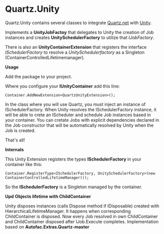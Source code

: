 # Quartz.Unity #

Quartz.Unity contains several classes to integrate [Quartz.net](http://www.quartz-scheduler.net/) with [Unity](http://unity.codeplex.com/).

Implements a **UnityJobFactoy** that delegates to Unity the creation of Job instances and creates  **UnitySchedulerFactory** to utilize that *IJobFactory*.

There is also an **UnityContainerExtension** that registers the interface *ISchedulerFactory* to resolve a *UnitySchedulerfactory* as a Singleton (ContainerControlledLifetimemanager).

**Usage**

Add the package to your project.

Where you configure your **IUnityContainer** add this line:

    Container.AddNewExtension<QuartzUnityExtension>();

In the class where you will use Quartz, you must inject an instance of ISchedulerFactory. When Unity resolves the ISchedulerFactory instance, it will be able to crete an IScheduler and schedule Job instances based in your container. You can cretate Jobs with explicit dependencies declared in the Job constructor that will be automatically resolved by Unity when the Job is created. 

That's all!

**Internals**

This Unity Extension registers the types **ISchedulerFactory** in your container like this:

    Container.RegisterType<ISchedulerFactory, UnitySchedulerFactory>(new ContainerControlledLifetimeManager());

So the **ISchedulerFactory** is a Singleton managed by the container.

**Upd**
**Objects lifetime with ChildContainer**

Unity disposes instances (calls Dispose method if IDisposable) created with HierarchicalLifetimeManager. It happens when corresponding ChildContainer is disposed.
Now every Job resolved in own ChildContainer and ChildContainer disposed after IJob.Execute completes. Implementation based on **Autofac.Extras.Quartz-master**